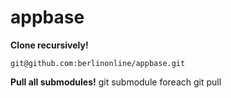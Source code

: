 appbase
=======

**Clone recursively!**

    git@github.com:berlinonline/appbase.git
    
**Pull all submodules!**
    git submodule foreach git pull
   
   